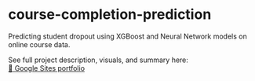 # course-completion-prediction
Predicting student dropout using XGBoost and Neural Network models on online course data.

See full project description, visuals, and summary here:  
[🔗 Google Sites portfolio](https://sites.google.com/view/david-revell-data/projects?authuser=0#h.tz98wuek2d32)
